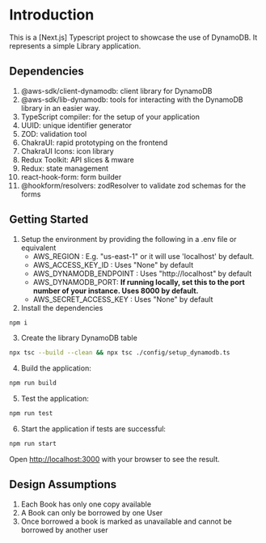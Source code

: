# Introduction
This is a [Next.js] Typescript project to showcase the use of DynamoDB. It represents a simple Library application.

## Dependencies
1. @aws-sdk/client-dynamodb: client library for DynamoDB
2. @aws-sdk/lib-dynamodb: tools for interacting with the DynamoDB library in an easier way.
3. TypeScript compiler: for the setup of your application
4. UUID: unique identifier generator
5. ZOD: validation tool
6. ChakraUI: rapid prototyping on the frontend
7. ChakraUI Icons: icon library
8. Redux Toolkit: API slices & mware
9. Redux: state management
10. react-hook-form: form builder
11. @hookform/resolvers: zodResolver to validate zod schemas for the forms

## Getting Started

1. Setup the environment by providing the following in a .env file or equivalent
    - AWS_REGION : E.g. "us-east-1" or it will use 'localhost' by default.
    - AWS_ACCESS_KEY_ID : Uses "None" by default
    - AWS_DYNAMODB_ENDPOINT : Uses "http://localhost" by default
    - AWS_DYNAMODB_PORT: **If running locally, set this to the port number of your instance. Uses 8000 by default.**
    - AWS_SECRET_ACCESS_KEY : Uses "None" by default
2. Install the dependencies
```bash
npm i
```
3. Create the library DynamoDB table
```bash
npx tsc --build --clean && npx tsc ./config/setup_dynamodb.ts
```
4. Build the application:
```bash
npm run build
```
5. Test the application:
```bash
npm run test
```
6. Start the application if tests are successful:
```bash
npm run start
```

Open [http://localhost:3000](http://localhost:3000) with your browser to see the result.


## Design Assumptions
1. Each Book has only one copy available
2. A Book can only be borrowed by one User
3. Once borrowed a book is marked as unavailable and cannot be borrowed by another user